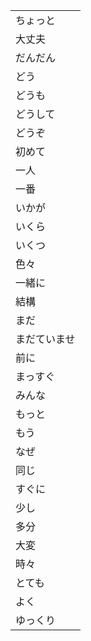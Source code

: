 ||
|--|
|ちょっと|
|大丈夫|
|だんだん|
|どう|
|どうも|
|どうして|
|どうぞ|
|初めて|
|一人|
|一番|
|いかが|
|いくら|
|いくつ|
|色々|
|一緒に|
|結構|
|まだ|
|まだていませ|
|前に|
|まっすぐ|
|みんな|
|もっと|
|もう|
|なぜ|
|同じ|
|すぐに|
|少し|
|多分|
|大変|
|時々|
|とても|
|よく|
|ゆっくり|



